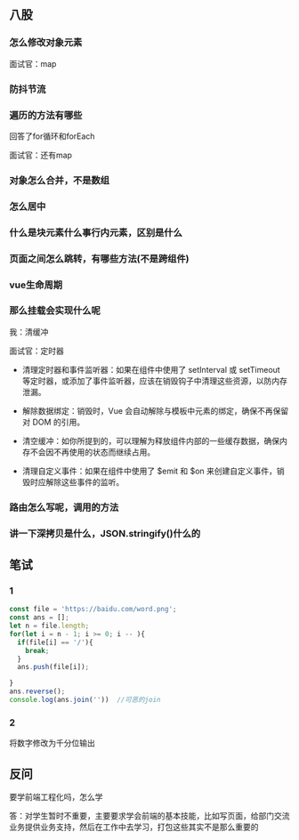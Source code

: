## 八股
### 怎么修改对象元素

面试官：map
### 防抖节流

### 遍历的方法有哪些
回答了for循环和forEach

面试官：还有map
### 对象怎么合并，不是数组

### 怎么居中

### 什么是块元素什么事行内元素，区别是什么

### 页面之间怎么跳转，有哪些方法(不是跨组件)

### vue生命周期

### 那么挂载会实现什么呢
我：清缓冲

面试官：定时器

- 清理定时器和事件监听器：如果在组件中使用了 setInterval 或 setTimeout 等定时器，或添加了事件监听器，应该在销毁钩子中清理这些资源，以防内存泄漏。

- 解除数据绑定：销毁时，Vue 会自动解除与模板中元素的绑定，确保不再保留对 DOM 的引用。

- 清空缓冲：如你所提到的，可以理解为释放组件内部的一些缓存数据，确保内存不会因不再使用的状态而继续占用。

- 清理自定义事件：如果在组件中使用了 $emit 和 $on 来创建自定义事件，销毁时应解除这些事件的监听。

### 路由怎么写呢，调用的方法

### 讲一下深拷贝是什么，JSON.stringify()什么的

### 

## 笔试
### 1
```javascript
const file = 'https://baidu.com/word.png';
const ans = [];
let n = file.length;
for(let i = n - 1; i >= 0; i -- ){
  if(file[i] == '/'){
    break;
  }
  ans.push(file[i]);

}
ans.reverse();
console.log(ans.join(''))  //可恶的join
```
### 2
将数字修改为千分位输出


## 反问
要学前端工程化吗，怎么学

答：对学生暂时不重要，主要要求学会前端的基本技能，比如写页面，给部门交流业务提供业务支持，然后在工作中去学习，打包这些其实不是那么重要的

